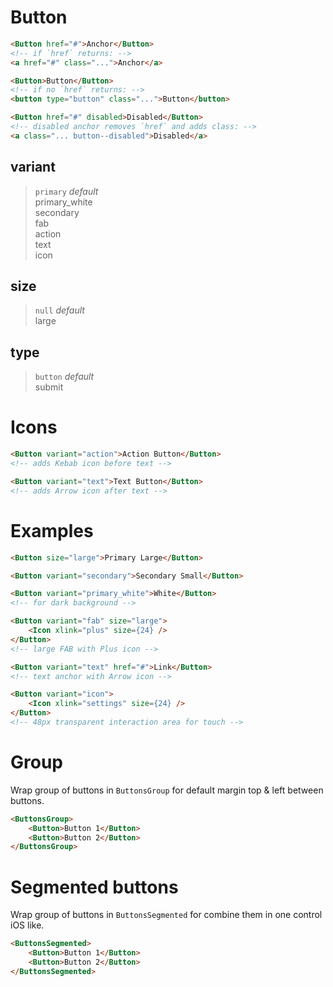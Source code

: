 # Button

```html
<Button href="#">Anchor</Button> 
<!-- if `href` returns: --> 
<a href="#" class="...">Anchor</a>

<Button>Button</Button> 
<!-- if no `href` returns: --> 
<button type="button" class="...">Button</button>

<Button href="#" disabled>Disabled</Button> 
<!-- disabled anchor removes `href` and adds class: --> 
<a class="... button--disabled">Disabled</a>
```

## variant
> `primary` *default*  
> primary_white  
> secondary  
> fab  
> action  
> text  
> icon

## size
> `null` *default*  
> large  

## type 
> `button` *default*  
> submit

# Icons

```html
<Button variant="action">Action Button</Button>
<!-- adds Kebab icon before text -->

<Button variant="text">Text Button</Button>
<!-- adds Arrow icon after text -->
```

# Examples
```html
<Button size="large">Primary Large</Button>

<Button variant="secondary">Secondary Small</Button>

<Button variant="primary_white">White</Button>
<!-- for dark background -->

<Button variant="fab" size="large">
    <Icon xlink="plus" size={24} />
</Button>
<!-- large FAB with Plus icon -->

<Button variant="text" href="#">Link</Button>
<!-- text anchor with Arrow icon -->

<Button variant="icon">
    <Icon xlink="settings" size={24} />
</Button>
<!-- 48px transparent interaction area for touch -->

```

# Group

Wrap group of buttons in `ButtonsGroup` for default margin top & left between buttons.

```html
<ButtonsGroup>
    <Button>Button 1</Button>
    <Button>Button 2</Button>
</ButtonsGroup>
```

# Segmented buttons

Wrap group of buttons in `ButtonsSegmented` for combine them in one control iOS like.

```html
<ButtonsSegmented>
    <Button>Button 1</Button>
    <Button>Button 2</Button>
</ButtonsSegmented>
```